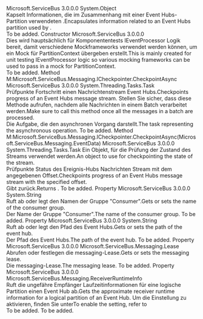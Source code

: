 <Type Name="PartitionContext" FullName="Microsoft.ServiceBus.Messaging.PartitionContext">
  <TypeSignature Language="C#" Value="public class PartitionContext" />
  <TypeSignature Language="ILAsm" Value=".class public auto ansi beforefieldinit PartitionContext extends System.Object" />
  <TypeSignature Language="DocId" Value="T:Microsoft.ServiceBus.Messaging.PartitionContext" />
  <TypeSignature Language="VB.NET" Value="Public Class PartitionContext" />
  <TypeSignature Language="F#" Value="type PartitionContext = class&#xA;    interface ICheckpointer" />
  <AssemblyInfo>
    <AssemblyName>Microsoft.ServiceBus</AssemblyName>
    <AssemblyVersion>3.0.0.0</AssemblyVersion>
  </AssemblyInfo>
  <Base>
    <BaseTypeName>System.Object</BaseTypeName>
  </Base>
  <Interfaces />
  <Docs>
    <summary><span data-ttu-id="b7546-101">Kapselt Informationen, die im Zusammenhang mit einer Event Hubs-Partition verwendeten <see cref="T:Microsoft.ServiceBus.Messaging.IEventProcessor" />.</span><span class="sxs-lookup"><span data-stu-id="b7546-101">Encapsulates information related to an Event Hubs partition used by <see cref="T:Microsoft.ServiceBus.Messaging.IEventProcessor" />.</span></span></summary>
    <remarks>To be added.</remarks>
  </Docs>
  <Members>
    <Member MemberName=".ctor">
      <MemberSignature Language="C#" Value="public PartitionContext ();" />
      <MemberSignature Language="ILAsm" Value=".method public hidebysig specialname rtspecialname instance void .ctor() cil managed" />
      <MemberSignature Language="DocId" Value="M:Microsoft.ServiceBus.Messaging.PartitionContext.#ctor" />
      <MemberSignature Language="VB.NET" Value="Public Sub New ()" />
      <MemberType>Constructor</MemberType>
      <AssemblyInfo>
        <AssemblyName>Microsoft.ServiceBus</AssemblyName>
        <AssemblyVersion>3.0.0.0</AssemblyVersion>
      </AssemblyInfo>
      <Parameters />
      <Docs>
        <summary>
            <span data-ttu-id="b7546-102">Dies wird hauptsächlich für Komponententests IEventProcessor Logik bereit, damit verschiedene Mockframeworks verwendet werden können, um ein Mock für PartitionContext übergeben erstellt.</span><span class="sxs-lookup"><span data-stu-id="b7546-102">This is mainly created for unit testing IEventProcessor logic so various mocking frameworks can be used to pass in a mock for PartitionContext.</span></span>
            </summary>
        <remarks>To be added.</remarks>
      </Docs>
    </Member>
    <Member MemberName="CheckpointAsync">
      <MemberSignature Language="C#" Value="public System.Threading.Tasks.Task CheckpointAsync ();" />
      <MemberSignature Language="ILAsm" Value=".method public hidebysig newslot virtual instance class System.Threading.Tasks.Task CheckpointAsync() cil managed" />
      <MemberSignature Language="DocId" Value="M:Microsoft.ServiceBus.Messaging.PartitionContext.CheckpointAsync" />
      <MemberSignature Language="VB.NET" Value="Public Function CheckpointAsync () As Task" />
      <MemberSignature Language="F#" Value="abstract member CheckpointAsync : unit -&gt; System.Threading.Tasks.Task&#xA;override this.CheckpointAsync : unit -&gt; System.Threading.Tasks.Task" Usage="partitionContext.CheckpointAsync " />
      <MemberType>Method</MemberType>
      <Implements>
        <InterfaceMember>M:Microsoft.ServiceBus.Messaging.ICheckpointer.CheckpointAsync</InterfaceMember>
      </Implements>
      <AssemblyInfo>
        <AssemblyName>Microsoft.ServiceBus</AssemblyName>
        <AssemblyVersion>3.0.0.0</AssemblyVersion>
      </AssemblyInfo>
      <ReturnValue>
        <ReturnType>System.Threading.Tasks.Task</ReturnType>
      </ReturnValue>
      <Parameters />
      <Docs>
        <summary><span data-ttu-id="b7546-103">Prüfpunkte Fortschritt einen Nachrichtenstream Event Hubs.</span><span class="sxs-lookup"><span data-stu-id="b7546-103">Checkpoints progress of an Event Hubs message stream.</span></span> <span data-ttu-id="b7546-104">Stellen Sie sicher, dass diese Methode aufrufen, nachdem alle Nachrichten in einem Batch verarbeitet werden.</span><span class="sxs-lookup"><span data-stu-id="b7546-104">Make sure to call this method once all the messages in a batch are processed.</span></span></summary>
        <returns><span data-ttu-id="b7546-105">Die Aufgabe, die den asynchronen Vorgang darstellt.</span><span class="sxs-lookup"><span data-stu-id="b7546-105">The task representing the asynchronous operation.</span></span></returns>
        <remarks>To be added.</remarks>
      </Docs>
    </Member>
    <Member MemberName="CheckpointAsync">
      <MemberSignature Language="C#" Value="public System.Threading.Tasks.Task CheckpointAsync (Microsoft.ServiceBus.Messaging.EventData data);" />
      <MemberSignature Language="ILAsm" Value=".method public hidebysig newslot virtual instance class System.Threading.Tasks.Task CheckpointAsync(class Microsoft.ServiceBus.Messaging.EventData data) cil managed" />
      <MemberSignature Language="DocId" Value="M:Microsoft.ServiceBus.Messaging.PartitionContext.CheckpointAsync(Microsoft.ServiceBus.Messaging.EventData)" />
      <MemberSignature Language="VB.NET" Value="Public Function CheckpointAsync (data As EventData) As Task" />
      <MemberSignature Language="F#" Value="abstract member CheckpointAsync : Microsoft.ServiceBus.Messaging.EventData -&gt; System.Threading.Tasks.Task&#xA;override this.CheckpointAsync : Microsoft.ServiceBus.Messaging.EventData -&gt; System.Threading.Tasks.Task" Usage="partitionContext.CheckpointAsync data" />
      <MemberType>Method</MemberType>
      <Implements>
        <InterfaceMember>M:Microsoft.ServiceBus.Messaging.ICheckpointer.CheckpointAsync(Microsoft.ServiceBus.Messaging.EventData)</InterfaceMember>
      </Implements>
      <AssemblyInfo>
        <AssemblyName>Microsoft.ServiceBus</AssemblyName>
        <AssemblyVersion>3.0.0.0</AssemblyVersion>
      </AssemblyInfo>
      <ReturnValue>
        <ReturnType>System.Threading.Tasks.Task</ReturnType>
      </ReturnValue>
      <Parameters>
        <Parameter Name="data" Type="Microsoft.ServiceBus.Messaging.EventData" />
      </Parameters>
      <Docs>
        <param name="data"><span data-ttu-id="b7546-106">Ein <see cref="T:Microsoft.ServiceBus.Messaging.EventData" /> Objekt, für die Prüfung der Zustand des Streams verwendet werden.</span><span class="sxs-lookup"><span data-stu-id="b7546-106">An <see cref="T:Microsoft.ServiceBus.Messaging.EventData" /> object to use for checkpointing the state of the stream.</span></span></param>
        <summary><span data-ttu-id="b7546-107">Prüfpunkte Status des Ereignis-Hubs Nachrichten Stream mit dem angegebenen Offset.</span><span class="sxs-lookup"><span data-stu-id="b7546-107">Checkpoints progress of an Event Hubs message stream with the specified offset.</span></span></summary>
        <returns><span data-ttu-id="b7546-108">Gibt <see cref="T:System.Threading.Tasks.Task" />zurück.</span><span class="sxs-lookup"><span data-stu-id="b7546-108">Returns <see cref="T:System.Threading.Tasks.Task" />.</span></span></returns>
        <remarks>To be added.</remarks>
      </Docs>
    </Member>
    <Member MemberName="ConsumerGroupName">
      <MemberSignature Language="C#" Value="public string ConsumerGroupName { get; set; }" />
      <MemberSignature Language="ILAsm" Value=".property instance string ConsumerGroupName" />
      <MemberSignature Language="DocId" Value="P:Microsoft.ServiceBus.Messaging.PartitionContext.ConsumerGroupName" />
      <MemberSignature Language="VB.NET" Value="Public Property ConsumerGroupName As String" />
      <MemberSignature Language="F#" Value="member this.ConsumerGroupName : string with get, set" Usage="Microsoft.ServiceBus.Messaging.PartitionContext.ConsumerGroupName" />
      <MemberType>Property</MemberType>
      <AssemblyInfo>
        <AssemblyName>Microsoft.ServiceBus</AssemblyName>
        <AssemblyVersion>3.0.0.0</AssemblyVersion>
      </AssemblyInfo>
      <ReturnValue>
        <ReturnType>System.String</ReturnType>
      </ReturnValue>
      <Docs>
        <summary><span data-ttu-id="b7546-109">Ruft ab oder legt den Namen der Gruppe "Consumer".</span><span class="sxs-lookup"><span data-stu-id="b7546-109">Gets or sets the name of the consumer group.</span></span></summary>
        <value><span data-ttu-id="b7546-110">Der Name der Gruppe "Consumer".</span><span class="sxs-lookup"><span data-stu-id="b7546-110">The name of the consumer group.</span></span></value>
        <remarks>To be added.</remarks>
      </Docs>
    </Member>
    <Member MemberName="EventHubPath">
      <MemberSignature Language="C#" Value="public string EventHubPath { get; set; }" />
      <MemberSignature Language="ILAsm" Value=".property instance string EventHubPath" />
      <MemberSignature Language="DocId" Value="P:Microsoft.ServiceBus.Messaging.PartitionContext.EventHubPath" />
      <MemberSignature Language="VB.NET" Value="Public Property EventHubPath As String" />
      <MemberSignature Language="F#" Value="member this.EventHubPath : string with get, set" Usage="Microsoft.ServiceBus.Messaging.PartitionContext.EventHubPath" />
      <MemberType>Property</MemberType>
      <AssemblyInfo>
        <AssemblyName>Microsoft.ServiceBus</AssemblyName>
        <AssemblyVersion>3.0.0.0</AssemblyVersion>
      </AssemblyInfo>
      <ReturnValue>
        <ReturnType>System.String</ReturnType>
      </ReturnValue>
      <Docs>
        <summary><span data-ttu-id="b7546-111">Ruft ab oder legt den Pfad des Event Hubs.</span><span class="sxs-lookup"><span data-stu-id="b7546-111">Gets or sets the path of the event hub.</span></span></summary>
        <value><span data-ttu-id="b7546-112">Der Pfad des Event Hubs.</span><span class="sxs-lookup"><span data-stu-id="b7546-112">The path of the event hub.</span></span></value>
        <remarks>To be added.</remarks>
      </Docs>
    </Member>
    <Member MemberName="Lease">
      <MemberSignature Language="C#" Value="public Microsoft.ServiceBus.Messaging.Lease Lease { get; set; }" />
      <MemberSignature Language="ILAsm" Value=".property instance class Microsoft.ServiceBus.Messaging.Lease Lease" />
      <MemberSignature Language="DocId" Value="P:Microsoft.ServiceBus.Messaging.PartitionContext.Lease" />
      <MemberSignature Language="VB.NET" Value="Public Property Lease As Lease" />
      <MemberSignature Language="F#" Value="member this.Lease : Microsoft.ServiceBus.Messaging.Lease with get, set" Usage="Microsoft.ServiceBus.Messaging.PartitionContext.Lease" />
      <MemberType>Property</MemberType>
      <AssemblyInfo>
        <AssemblyName>Microsoft.ServiceBus</AssemblyName>
        <AssemblyVersion>3.0.0.0</AssemblyVersion>
      </AssemblyInfo>
      <ReturnValue>
        <ReturnType>Microsoft.ServiceBus.Messaging.Lease</ReturnType>
      </ReturnValue>
      <Docs>
        <summary><span data-ttu-id="b7546-113">Abrufen oder festlegen die messaging-Lease.</span><span class="sxs-lookup"><span data-stu-id="b7546-113">Gets or sets the messaging lease.</span></span></summary>
        <value><span data-ttu-id="b7546-114">Die messaging-Lease.</span><span class="sxs-lookup"><span data-stu-id="b7546-114">The messaging lease.</span></span></value>
        <remarks>To be added.</remarks>
      </Docs>
    </Member>
    <Member MemberName="RuntimeInfo">
      <MemberSignature Language="C#" Value="public Microsoft.ServiceBus.Messaging.ReceiverRuntimeInfo RuntimeInfo { get; }" />
      <MemberSignature Language="ILAsm" Value=".property instance class Microsoft.ServiceBus.Messaging.ReceiverRuntimeInfo RuntimeInfo" />
      <MemberSignature Language="DocId" Value="P:Microsoft.ServiceBus.Messaging.PartitionContext.RuntimeInfo" />
      <MemberSignature Language="VB.NET" Value="Public ReadOnly Property RuntimeInfo As ReceiverRuntimeInfo" />
      <MemberSignature Language="F#" Value="member this.RuntimeInfo : Microsoft.ServiceBus.Messaging.ReceiverRuntimeInfo" Usage="Microsoft.ServiceBus.Messaging.PartitionContext.RuntimeInfo" />
      <MemberType>Property</MemberType>
      <AssemblyInfo>
        <AssemblyName>Microsoft.ServiceBus</AssemblyName>
        <AssemblyVersion>3.0.0.0</AssemblyVersion>
      </AssemblyInfo>
      <ReturnValue>
        <ReturnType>Microsoft.ServiceBus.Messaging.ReceiverRuntimeInfo</ReturnType>
      </ReturnValue>
      <Docs>
        <summary>
            <span data-ttu-id="b7546-115">Ruft die ungefähre Empfänger Laufzeitinformationen für eine logische Partition einen Event Hub ab.</span><span class="sxs-lookup"><span data-stu-id="b7546-115">Gets the approximate receiver runtime information for a logical partition of an Event Hub.</span></span>
            <span data-ttu-id="b7546-116">Um die Einstellung zu aktivieren, finden Sie unter<see cref="P:Microsoft.ServiceBus.Messaging.EventProcessorOptions.EnableReceiverRuntimeMetric" /></span><span class="sxs-lookup"><span data-stu-id="b7546-116">To enable the setting, refer to <see cref="P:Microsoft.ServiceBus.Messaging.EventProcessorOptions.EnableReceiverRuntimeMetric" /></span></span></summary>
        <value>To be added.</value>
        <remarks>To be added.</remarks>
      </Docs>
    </Member>
  </Members>
</Type>
